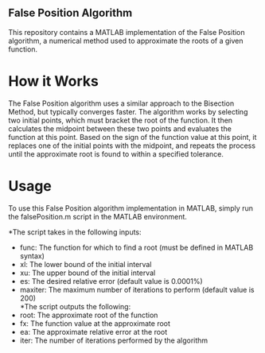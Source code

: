 ## False Position Algorithm

This repository contains a MATLAB implementation of the False Position algorithm, a numerical method used to approximate the roots of a given function.

# How it Works
The False Position algorithm uses a similar approach to the Bisection Method, but typically converges faster. The algorithm works by selecting two initial points, which must bracket the root of the function. It then calculates the midpoint between these two points and evaluates the function at this point. Based on the sign of the function value at this point, it replaces one of the initial points with the midpoint, and repeats the process until the approximate root is found to within a specified tolerance.

# Usage

To use this False Position algorithm implementation in MATLAB, simply run the falsePosition.m script in the MATLAB environment.  

*The script takes in the following inputs:

- func: The function for which to find a root (must be defined in MATLAB syntax)
- xl: The lower bound of the initial interval
- xu: The upper bound of the initial interval
- es: The desired relative error (default value is 0.0001%)
- maxiter: The maximum number of iterations to perform (default value is 200)  
*The script outputs the following:
- root: The approximate root of the function
- fx: The function value at the approximate root
- ea: The approximate relative error at the root
- iter: The number of iterations performed by the algorithm


